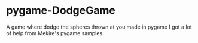 pygame-DodgeGame
================
A game where dodge the spheres thrown at you
made in pygame
I got a lot of help from Mekire's pygame samples
